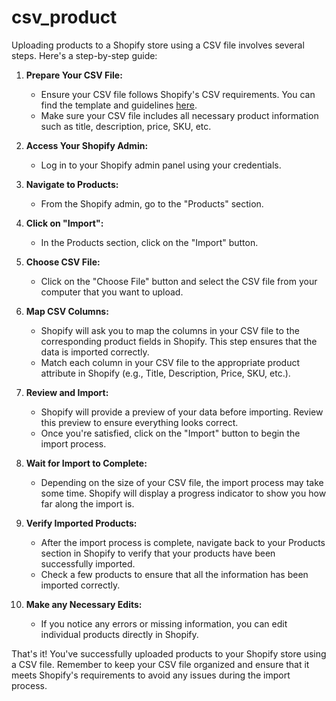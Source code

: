 # csv_product
Uploading products to a Shopify store using a CSV file involves several steps. Here's a step-by-step guide:

1. **Prepare Your CSV File:**
   - Ensure your CSV file follows Shopify's CSV requirements. You can find the template and guidelines [here](https://help.shopify.com/en/manual/products/import-export/using-csv).
   - Make sure your CSV file includes all necessary product information such as title, description, price, SKU, etc.

2. **Access Your Shopify Admin:**
   - Log in to your Shopify admin panel using your credentials.

3. **Navigate to Products:**
   - From the Shopify admin, go to the "Products" section.

4. **Click on "Import":**
   - In the Products section, click on the "Import" button.

5. **Choose CSV File:**
   - Click on the "Choose File" button and select the CSV file from your computer that you want to upload.

6. **Map CSV Columns:**
   - Shopify will ask you to map the columns in your CSV file to the corresponding product fields in Shopify. This step ensures that the data is imported correctly.
   - Match each column in your CSV file to the appropriate product attribute in Shopify (e.g., Title, Description, Price, SKU, etc.).

7. **Review and Import:**
   - Shopify will provide a preview of your data before importing. Review this preview to ensure everything looks correct.
   - Once you're satisfied, click on the "Import" button to begin the import process.

8. **Wait for Import to Complete:**
   - Depending on the size of your CSV file, the import process may take some time. Shopify will display a progress indicator to show you how far along the import is.

9. **Verify Imported Products:**
   - After the import process is complete, navigate back to your Products section in Shopify to verify that your products have been successfully imported.
   - Check a few products to ensure that all the information has been imported correctly.

10. **Make any Necessary Edits:**
    - If you notice any errors or missing information, you can edit individual products directly in Shopify.

That's it! You've successfully uploaded products to your Shopify store using a CSV file. Remember to keep your CSV file organized and ensure that it meets Shopify's requirements to avoid any issues during the import process.
